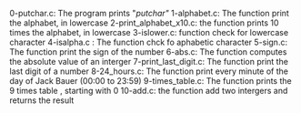 0-putchar.c: The program prints "_putchar"_
1-alphabet.c: The function print the alphabet, in lowercase
2-print_alphabet_x10.c: the function prints 10 times the alphabet, in lowercase 
3-islower.c: function check for lowercase character
4-isalpha.c : The function chck fo aphabetic character
5-sign.c: The function print the sign of the number
6-abs.c: The function computes the absolute value of an interger
7-print_last_digit.c: The function print the last digit of a number
8-24_hours.c: The function print every minute of the day of Jack Bauer (00:00 to 23:59)
9-times_table.c: The function prints the 9 times table , starting with 0
10-add.c: the function add two intergers and returns the result
